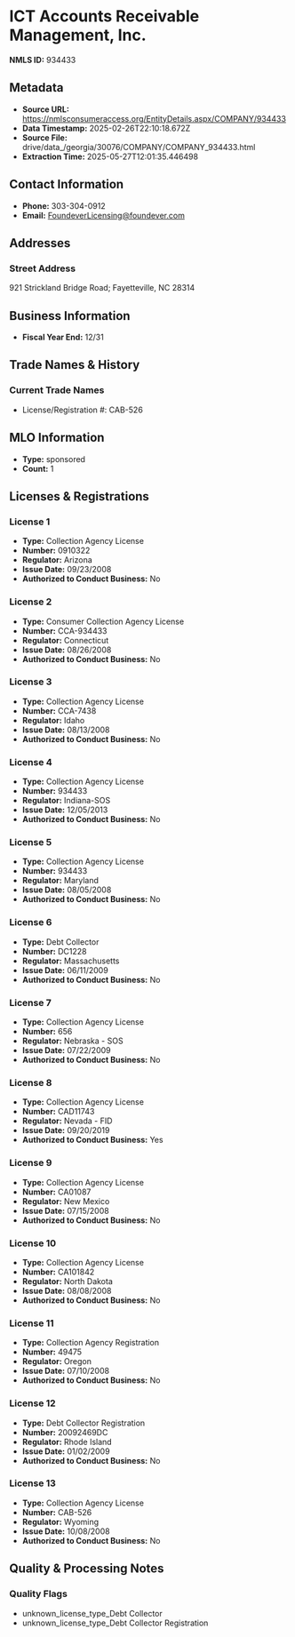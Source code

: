 # ICT Accounts Receivable Management, Inc.

**NMLS ID:** 934433

## Metadata
- **Source URL:** https://nmlsconsumeraccess.org/EntityDetails.aspx/COMPANY/934433
- **Data Timestamp:** 2025-02-26T22:10:18.672Z
- **Source File:** drive/data_/georgia/30076/COMPANY/COMPANY_934433.html
- **Extraction Time:** 2025-05-27T12:01:35.446498

## Contact Information
- **Phone:** 303-304-0912
- **Email:** FoundeverLicensing@foundever.com

## Addresses
### Street Address
921 Strickland Bridge Road; Fayetteville, NC 28314

## Business Information
- **Fiscal Year End:** 12/31

## Trade Names & History
### Current Trade Names
- License/Registration #: CAB-526

## MLO Information
- **Type:** sponsored
- **Count:** 1

## Licenses & Registrations

### License 1
- **Type:** Collection Agency License
- **Number:** 0910322
- **Regulator:** Arizona
- **Issue Date:** 09/23/2008
- **Authorized to Conduct Business:** No

### License 2
- **Type:** Consumer Collection Agency License
- **Number:** CCA-934433
- **Regulator:** Connecticut
- **Issue Date:** 08/26/2008
- **Authorized to Conduct Business:** No

### License 3
- **Type:** Collection Agency License
- **Number:** CCA-7438
- **Regulator:** Idaho
- **Issue Date:** 08/13/2008
- **Authorized to Conduct Business:** No

### License 4
- **Type:** Collection Agency License
- **Number:** 934433
- **Regulator:** Indiana-SOS
- **Issue Date:** 12/05/2013
- **Authorized to Conduct Business:** No

### License 5
- **Type:** Collection Agency License
- **Number:** 934433
- **Regulator:** Maryland
- **Issue Date:** 08/05/2008
- **Authorized to Conduct Business:** No

### License 6
- **Type:** Debt Collector
- **Number:** DC1228
- **Regulator:** Massachusetts
- **Issue Date:** 06/11/2009
- **Authorized to Conduct Business:** No

### License 7
- **Type:** Collection Agency License
- **Number:** 656
- **Regulator:** Nebraska - SOS
- **Issue Date:** 07/22/2009
- **Authorized to Conduct Business:** No

### License 8
- **Type:** Collection Agency License
- **Number:** CAD11743
- **Regulator:** Nevada - FID
- **Issue Date:** 09/20/2019
- **Authorized to Conduct Business:** Yes

### License 9
- **Type:** Collection Agency License
- **Number:** CA01087
- **Regulator:** New Mexico
- **Issue Date:** 07/15/2008
- **Authorized to Conduct Business:** No

### License 10
- **Type:** Collection Agency License
- **Number:** CA101842
- **Regulator:** North Dakota
- **Issue Date:** 08/08/2008
- **Authorized to Conduct Business:** No

### License 11
- **Type:** Collection Agency Registration
- **Number:** 49475
- **Regulator:** Oregon
- **Issue Date:** 07/10/2008
- **Authorized to Conduct Business:** No

### License 12
- **Type:** Debt Collector Registration
- **Number:** 20092469DC
- **Regulator:** Rhode Island
- **Issue Date:** 01/02/2009
- **Authorized to Conduct Business:** No

### License 13
- **Type:** Collection Agency License
- **Number:** CAB-526
- **Regulator:** Wyoming
- **Issue Date:** 10/08/2008
- **Authorized to Conduct Business:** No

## Quality & Processing Notes
### Quality Flags
- unknown_license_type_Debt Collector
- unknown_license_type_Debt Collector Registration
